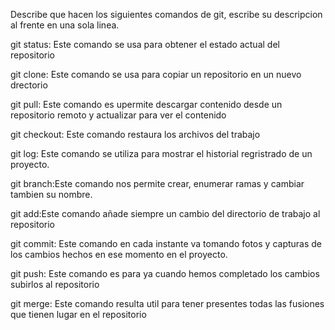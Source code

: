 Describe que hacen los siguientes comandos de git, escribe su descripcion al frente en una sola linea.

git status: Este comando se usa para obtener el estado actual del repositorio

git clone: Este comando se usa para copiar un repositorio en un nuevo drectorio

git pull: Este comando es upermite descargar contenido desde un repositorio remoto y actualizar para ver el contenido

git checkout: Este comando restaura los archivos del trabajo

git log: Este comando se utiliza para mostrar el historial regristrado de un proyecto.

git branch:Este comando nos permite crear, enumerar ramas y cambiar tambien su nombre.

git add:Este comando añade siempre un cambio del directorio de trabajo al repositorio

git commit: Este comando en cada instante va tomando fotos y capturas de los cambios hechos en ese momento en el proyecto.

git push: Este comando es para ya cuando hemos completado los cambios subirlos al repositorio

git merge: Este comando resulta util para tener presentes todas las fusiones que tienen lugar en el repositorio
